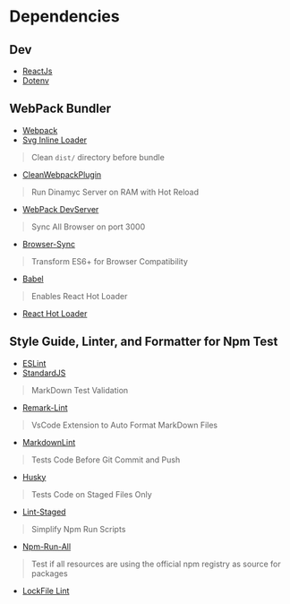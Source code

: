 # Dependencies

## Dev

* [ReactJs](https://reactjs.org/)
* [Dotenv](https://www.npmjs.com/package/dotenv)

## WebPack Bundler

* [Webpack](https://webpack.js.org/)
* [Svg Inline Loader](https://www.npmjs.com/package/svg-inline-loader)

> Clean ```dist/``` directory before bundle

* [CleanWebpackPlugin](https://www.npmjs.com/package/clean-webpack-plugin)

> Run Dinamyc Server on RAM with Hot Reload

* [WebPack DevServer](https://webpack.js.org/configuration/dev-server/)

> Sync All Browser on port 3000

* [Browser-Sync](https://www.browsersync.io/)

> Transform ES6+ for Browser Compatibility

* [Babel](https://babeljs.io/)

> Enables React Hot Loader

* [React Hot Loader](http://gaearon.github.io/react-hot-loader/)

## Style Guide, Linter, and Formatter for Npm Test

* [ESLint](https://eslint.org/)
* [StandardJS](https://standardjs.com/)

> MarkDown Test Validation

* [Remark-Lint](https://www.npmjs.com/package/remark-lint)

> VsCode Extension to Auto Format MarkDown Files

* [MarkdownLint](https://marketplace.visualstudio.com/items?itemName=DavidAnson.vscode-markdownlint)

> Tests Code Before Git Commit and Push

* [Husky](https://www.npmjs.com/package/husky)

> Tests Code on Staged Files Only

* [Lint-Staged](https://www.npmjs.com/package/lint-staged)

> Simplify Npm Run Scripts

* [Npm-Run-All](https://www.npmjs.com/package/npm-run-all)

> Test if all resources are using the official npm registry as source for
> packages

* [LockFile Lint](https://www.npmjs.com/package/lockfile-lint)
